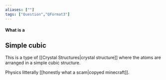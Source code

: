 ```yaml
---
aliases: [""]
tags: ["Question","QFormat3"]
---
```


#### What is a
## Simple cubic
This is a type of [[Crystal Structures|crystal structure]] where the atoms are arranged in a simple cubic structure.

Physics litterally [[honestly what a scam|copyed minecraft]].